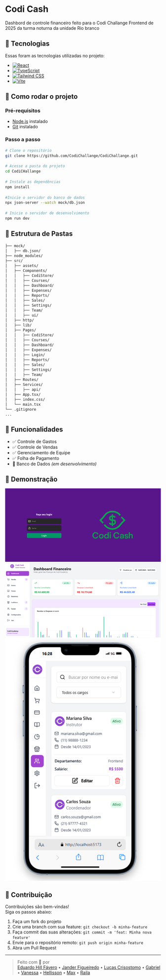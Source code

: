# Codi Cash

Dashbord de controle financeiro feito para o Codi Challange Frontend de 2025 da turma noturna da unidade Rio branco

## 🚀 Tecnologias

Essas foram as tecnologias utilizadas no projeto:

- [![React](https://img.shields.io/badge/-React-20232A?style=for-the-badge&logo=react&logoColor=61DAFB)](https://reactjs.org/)
- [![TypeScript](https://img.shields.io/badge/-TypeScript-3178C6?style=for-the-badge&logo=typescript&logoColor=white)](https://www.typescriptlang.org/)
- [![Tailwind CSS](https://img.shields.io/badge/-TailwindCSS-06B6D4?style=for-the-badge&logo=tailwindcss&logoColor=white)](https://tailwindcss.com/)
- [![Vite](https://img.shields.io/badge/-Vite-646CFF?style=for-the-badge&logo=vite&logoColor=FFD62E)](https://vitejs.dev/)

## 🚀 Como rodar o projeto

### Pré-requisitos

- [Node.js](https://nodejs.org/) instalado
- [Git](https://git-scm.com/) instalado

### Passo a passo

```bash
# Clone o repositório
git clone https://github.com/CodiChallange/CodiChallange.git

# Acesse a pasta do projeto
cd CodiCHallange

# Instale as dependências
npm install

#Inicie o servidor do banco de dados
npx json-server --watch mock/db.json

# Inicie o servidor de desenvolvimento
npm run dev
```

## 📂 Estrutura de Pastas

```
├── mock/
│   ├── db.json/
├── node_modules/
├── src/
│   ├── assets/
│   ├── Components/
│   │   ├── CodiStore/
│   │   ├── Courses/
│   │   ├── Dashboard/
│   │   ├── Expenses/
│   │   ├── Reports/
│   │   ├── Sales/
│   │   ├── Settings/
│   │   ├── Team/
│   │   ├── ui/
│   ├── http/
│   ├── lib/
│   ├── Pages/
│   │   ├── CodiStore/
│   │   ├── Courses/
│   │   ├── Dashboard/
│   │   ├── Expenses/
│   │   ├── Login/
│   │   ├── Reports/
│   │   ├── Sales/
│   │   ├── Settings/
│   │   ├── Team/
│   ├── Routes/
│   ├── Services/
│   │   ├── api/
│   ├── App.tsx/
│   ├── index.css/
│   └── main.tsx
└── .gitignore
...
```

## 📌 Funcionalidades

- ✅ Controle de Gastos
- ✅ Controle de Vendas
- ✅ Gerenciamento de Equipe
- ✅ Folha de Pagamento
- 🚧 Banco de Dados _(em desenvolvimento)_

## 📸 Demonstração

![Demonstração do Projeto](/src/assests/PreviewLogin.png)
![Demonstração do Projeto](/src/assests/PreviewDashboard.png)
![Demonstração do Projeto](/src/assests/PreviewMobile.png)

## 🤝 Contribuição

Contribuições são bem-vindas!  
Siga os passos abaixo:

1. Faça um fork do projeto
2. Crie uma branch com sua feature: `git checkout -b minha-feature`
3. Faça commit das suas alterações: `git commit -m 'feat: Minha nova feature'`
4. Envie para o repositório remoto: `git push origin minha-feature`
5. Abra um Pull Request

---

> Feito com 💙 por  
> [Eduardo Hill Fávero](https://github.com/EduardoHill) • [Jander Figueiredo](https://github.com/Janderff) • [Lucas Crisostomo](https://github.com/cr1sostomo) • [Gabriel](https://github.com/HiiroHK) • [Vanessa](https://github.com/vanessamuels) • [Hellisson](https://github.com/EduardoHill) • [Max](https://github.com/Janderff) • [Raila](https://github.com/cr1sostomo)
